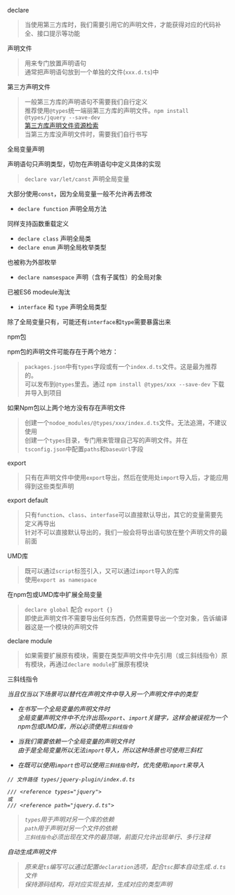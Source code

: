 declare

> 当使用第三方库时，我们需要引用它的声明文件，才能获得对应的代码补全、接口提示等功能

声明文件

> 用来专门放置声明语句  
> 通常把声明语句放到一个单独的文件(`xxx.d.ts`)中

第三方声明文件

> 一般第三方库的声明语句不需要我们自行定义  
> 推荐使用`@types`统一端丽第三方库的声明文件。`npm install @types/jquery --save-dev`  
> [第三方库声明文件资源检索](https:///microsoft.github.io/TypeSearch)  
> 当第三方库没声明文件时，需要我们自行书写

全局变量声明

声明语句只声明类型，切勿在声明语句中定义具体的实现

> `declare var/let/canst` 声明全局变量  

大部分使用`const`，因为全局变量一般不允许再去修改

- `declare function` 声明全局方法  

同样支持函数重载定义

- `declare class` 声明全局类
- `declare enum` 声明全局枚举类型  

也被称为外部枚举

- `declare namsespace` 声明（含有子属性）的全局对象  

已被ES6 modeule淘汰

- `interface` 和 `type` 声明全局类型

除了全局变量只有，可能还有`interface`和`type`需要暴露出来


npm包

npm包的声明文件可能存在于两个地方：

> `packages.json`中有`types`字段或有一个`index.d.ts`文件。这是最为推荐的。  
> 可以发布到`@types`里去。通过 `npm install @types/xxx --save-dev` 下载并导入到项目

如果Npm包以上两个地方没有存在声明文件

> 创建一个`nodoe_modules/@types/xxx/index.d.ts`文件。无法追溯，不建议使用  
> 创建一个`types`目录，专门用来管理自己写的声明文件。并在`tsconfig.json`中配置`paths`和`baseuUrl`字段

export 

> 只有在声明文件中使用`export`导出，然后在使用处`import`导入后，才能应用得到这些类型声明

export default 

> 只有`function`、`class`、`interfase`可以直接默认导出，其它的变量需要先定义再导出  
> 针对不可以直接默认导出的，我们一般会将导出语句放在整个声明文件的最前面  


UMD库

> 既可以通过`script`标签引入，又可以通过`import`导入的库  
> 使用`export as namespace`


在npm包或UMD库中扩展全局变量

> `declare global` 配合 `export {}`  
> 即使此声明文件不需要导出任何东西，仍然需要导出一个空对象，告诉编译器这是一个模块的声明文件

declare module 

> 如果需要扩展原有模块，需要在类型声明文件中先引用（或三斜线指令）原有模块，再通过`declare module`扩展原有模块

三斜线指令

<i>当且仅当以下场景可以替代在声明文件中导入另一个声明文件中的类型

- 在书写一个全局变量的声明文件时   
 全局变量声明文件中不允许出现`export`、`import`关键字，这样会被误视为一个npm包或UMD库，所以必须使用`三斜线指令`

- 当我们需要依赖一个全局变量的声明文件时  
  由于是全局变量所以无法`import`导入，所以这种场景也可使用三斜杠

- 在既可以使用`import`也可以使用`三斜线指令`时，优先使用`import`来导入

``` 
// 文件路径 types/jquery-plugin/index.d.ts  

/// <reference types="jquery">
或   
/// <reference path="jquery.d.ts">
```

> `types`用于声明对另一个库的依赖  
> `path`用于声明对另一个文件的依赖  
> `三斜线指令`必须出现在文件的最顶端，前面只允许出现单行、多行注释

自动生成声明文件

> 原来是`ts`编写可以通过配置`declaration`选项，配合`tsc`脚本自动生成`.d.ts`文件   
> 保持源码结构，将对应实现去掉，生成对应的类型声明
